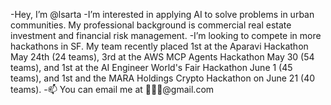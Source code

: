 -Hey, I’m @lsarta
-I’m interested in applying AI to solve problems in urban communities. My professional background is commercial real estate investment and financial risk management.
-I’m looking to compete in more hackathons in SF. My team recently placed 1st at the Aparavi Hackathon May 24th (24 teams), 3rd at the AWS MCP Agents Hackathon May 30 (54 teams), and 1st at the AI Engineer World's Fair Hackathon June 1 (45 teams), and 1st and the MARA Holdings Crypto Hackathon on June 21 (40 teams).
-📫 You can email me at 🍓🍓🍓@gmail.com


<!---
lsarta/lsarta is a ✨ special ✨ repository because its `README.md` (this file) appears on your GitHub profile.
You can click the Preview link to take a look at your changes.
--->
